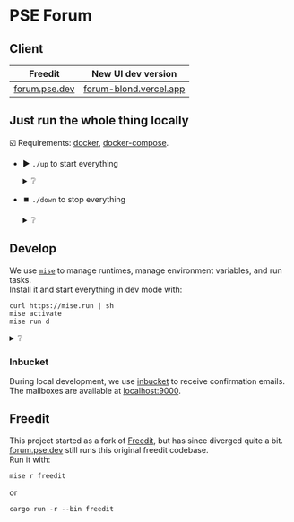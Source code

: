 # PSE Forum

## Client

|                 Freedit                 |                    New UI dev version                    |
| :-------------------------------------: | :------------------------------------------------------: |
| [forum.pse.dev](https://forum.pse.dev/) | [forum-blond.vercel.app](https://forum-blond.vercel.app) |

## Just run the whole thing locally

☑️ Requirements: [docker](https://docs.docker.com/get-started/get-docker/), [docker-compose](https://docs.docker.com/compose/install/).

- ▶️ `./up` to start everything

  <details>
  <summary>❔</summary>
  This will:

  1. Start all services (postgres db, vite client, rust server) as docker containers
  2. Opens automatically the frontend in your browser
  </details>

- ⏹️ `./down` to stop everything
  <details>
  <summary>❔</summary>
  This will stop all the services (nothing else than `docker compose down`).
  </details>

## Develop

We use [`mise`](https://mise.jdx.dev) to manage runtimes, manage environment variables, and run tasks.\
Install it and start everything in dev mode with:

```commandline
curl https://mise.run | sh
mise activate
mise run d
```

<details>
<summary>❔</summary>

1. Installs [`mise`](https://mise.jdx.dev)
2. Installs necessary runtimes (bun, rust)
3. Installs necessary packages (node_modules, cargo deps)
4. Spins up a postgres database and runs the migrations against it
5. Generates prisma client and corresponding TS types
6. Starts the api server in dev mode
7. Starts the frontend client in dev mode

</details>

### Inbucket

During local development, we use [inbucket](https://github.com/inbucket/inbucket) to receive confirmation emails.\
The mailboxes are available at [localhost:9000](http://localhost:9000).

## Freedit

This project started as a fork of [Freedit](https://github.com/FreedEdit/freedit), but has since diverged quite a bit.\
[forum.pse.dev](https://forum.pse.dev/) still runs this original freedit codebase.\
Run it with:

```commandline
mise r freedit
```

or

```commandline
cargo run -r --bin freedit
```
